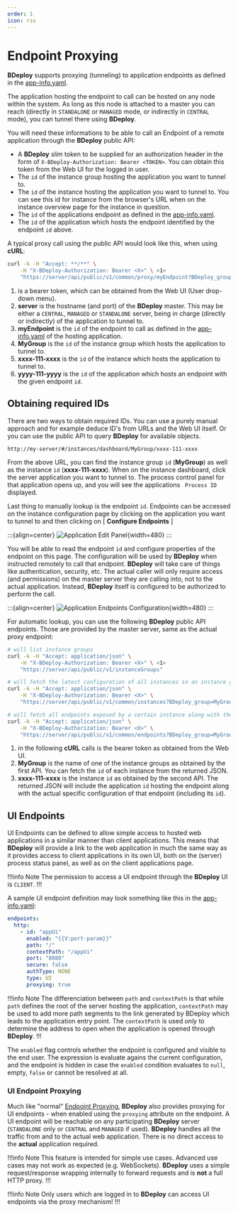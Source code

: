 ```yaml
---
order: 1
icon: rss
---
```


# Endpoint Proxying

**BDeploy** supports proxying (tunneling) to application endpoints as defined in the [app-info.yaml](/power/product/#app-infoyaml).

The application hosting the endpoint to call can be hosted on any node within the system. As long as this node is attached to a master you can reach (directly in `STANDALONE` or `MANAGED` mode, or indirectly in `CENTRAL` mode), you can tunnel there using **BDeploy**.

You will need these informations to be able to call an Endpoint of a remote application through the **BDeploy** public API:

- A **BDeploy** _slim_ token to be supplied for an authorization header in the form of `X-BDeploy-Authorization: Bearer <TOKEN>`. You can obtain this token from the Web UI for the logged in user.
- The `id` of the instance group hosting the application you want to tunnel to.
- The `id` of the instance hosting the application you want to tunnel to. You can see this id for instance from the browser's URL when on the instance overview page for the instance in question.
- The `id` of the applications endpoint as defined in the [app-info.yaml](/power/product/#app-infoyaml).
- The `id` of the application which hosts the endpoint identified by the endpoint `id` above.

A typical proxy call using the public API would look like this, when using **cURL**:

```bash
curl -k -H "Accept: **/**" \
    -H "X-BDeploy-Authorization: Bearer <X>" \ <1>
    "https://server/api/public/v1/common/proxy/myEndpoint?BDeploy_group=MyGroup&BDeploy_instance=xxxx-111-xxxx&BDeploy_application=yyyy-111-yyyy" <2> <3> <4> <5> <6>
```

1. **<X>** is a bearer token, which can be obtained from the Web UI (User drop-down menu).
2. **server** is the hostname (and port) of the **BDeploy** master. This may be either a `CENTRAL`, `MANAGED` or `STANDALONE` server, being in charge (directly or indirectly) of the application to tunnel to.
3. **myEndpoint** is the `id` of the endpoint to call as defined in the [app-info.yaml](/power/product/#app-infoyaml) of the hosting application.
4. **MyGroup** is the `id` of the instance group which hosts the application to tunnel to.
5. **xxxx-111-xxxx** is the `id` of the instance which hosts the application to tunnel to.
6. **yyyy-111-yyyy** is the `id` of the application which hosts an endpoint with the given endpoint `id`.

## Obtaining required IDs

There are two ways to obtain required IDs. You can use a purely manual approach and for example deduce ID's from URLs and the Web UI itself. Or you can use the public API to query **BDeploy** for available objects.

```
http://my-server/#/instances/dashboard/MyGroup/xxxx-111-xxxx
```

From the above URL, you can find the instance group `id` (**MyGroup**) as well as the instance `id` (**xxxx-111-xxxx**). When on the instance dashboard, click the server application you want to tunnel to. The process control panel for that application opens up, and you will see the applications ` Process ID` displayed.

Last thing to manually lookup is the endpoint `id`. Endpoints can be accessed on the instance configuration page by clicking on the application you want to tunnel to and then clicking on [ **Configure Endpoints** ]

:::{align=center}
![Application Edit Panel](/images/Doc_InstanceConfig_Endpoints.png){width=480}
:::

You will be able to read the endpoint `id` and configure properties of the endpoint on this page. The configuration will be used by **BDeploy** when instructed remotely to call that endpoint. **BDeploy** will take care of things like authentication, security, etc. The actual caller will only require access (and permissions) on the master server they are calling into, not to the actual application. Instead, **BDeploy** itself is configured to be authorized to perform the call.

:::{align=center}
![Application Endpoints Configuration](/images/Doc_InstanceConfig_EndpointsConfig.png){width=480}
:::

For automatic lookup, you can use the following **BDeploy** public API endpoints. Those are provided by the master server, same as the actual proxy endpoint:

```bash
# will list instance groups
curl -k -H "Accept: application/json" \
    -H "X-BDeploy-Authorization: Bearer <X>" \ <1>
    "https://server/api/public/v1/instanceGroups"

# will fetch the latest configuration of all instances in an instance group
curl -k -H "Accept: application/json" \
    -H "X-BDeploy-Authorization: Bearer <X>" \
    "https://server/api/public/v1/common/instances?BDeploy_group=MyGroup&latest=true" <2>

# will fetch all endpoints exposed by a certain instance along with the ids of the applications hosting them.
curl -k -H "Accept: application/json" \
    -H "X-BDeploy-Authorization: Bearer <X>" \
    "https://server/api/public/v1/common/endpoints?BDeploy_group=MyGroup&BDeploy_instance=xxxx-111-xxxx" <2> <3>
```

1. **<X>** in the following **cURL** calls is the bearer token as obtained from the Web UI.
2. **MyGroup** is the name of one of the instance groups as obtained by the first API. You can fetch the `id` of each instance from the returned JSON.
3. **xxxx-111-xxxx** is the instance `id` as obtained by the second API. The returned JSON will include the application `id` hosting the endpoint along with the actual specific configuration of that endpoint (including its `id`).

## UI Endpoints

UI Endpoints can be defined to allow simple access to hosted web applications in a similar manner than client applications. This means that **BDeploy** will provide a link to the web application in much the same way as it provides access to client applications in its own UI, both on the (server) process status panel, as well as on the client applications page.

!!!info Note
The permission to access a UI endpoint through the **BDeploy** UI is `CLIENT`.
!!!

A sample UI endpoint definition may look something like this in the [app-info.yaml](/power/product/#app-infoyaml):

```yaml app-info.yaml
endpoints:
  http:
    - id: "appUi"
      enabled: "{{V:port-param}}"
      path: "/"
      contextPath: "/appUi"
      port: "8080"
      secure: false
      authType: NONE
      type: UI
      proxying: true
```

!!!info Note
The differenciation between `path` and `contextPath` is that while `path` defines the root of the server hosting the application, `contextPath` may be used to add more path segments to the link generated by BDeploy which leads to the application entry point. The `contextPath` is used _only_ to determine the address to open when the application is opened through **BDeploy**.
!!!

The `enabled` flag controls whether the endpoint is configured and visible to the end user. The expression is evaluate agains the current configuration, and the endpoint is hidden in case the `enabled` condition evaluates to `null`, empty, `false` or cannot be resolved at all.

### UI Endpoint Proxying

Much like "normal" [Endpoint Proxying](#endpoint-proxying), **BDeploy** also provides proxying for UI endpoints - when enabled using the `proxying` attribute on the endpoint. A UI endpoint will be reachable on any participating **BDeploy** server (`STANDALONE` only or `CENTRAL` and `MANAGED` if used). **BDeploy** handles all the traffic from and to the actual web application. There is no direct access to the **actual** application required.

!!!info Note
This feature is intended for simple use cases. Advanced use cases may not work as expected (e.g. WebSockets). **BDeploy** uses a simple request/response wrapping internally to forward requests and is **not** a full HTTP proxy.
!!!

!!!info Note
Only users which are logged in to **BDeploy** can access UI endpoints via the proxy mechanism!
!!!
